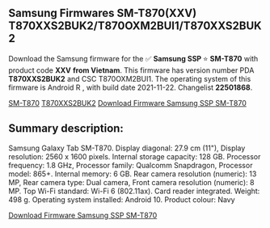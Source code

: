 <h2>Samsung Firmwares SM-T870(XXV) T870XXS2BUK2/T870OXM2BUI1/T870XXS2BUK2</h2>
Download the Samsung firmware for the ✅ <strong>Samsung SSP </strong> ⭐ <strong>SM-T870</strong> with product code <strong>XXV</strong> <strong> from Vietnam</strong>. This firmware has version number PDA <strong>T870XXS2BUK2</strong> and CSC T870OXM2BUI1. The operating system of this firmware is Android R , with build date 2021-11-22. Changelist <strong>22501868</strong>.


[SM-T870](https://samfirm.shop/samsung/model/SM-T870)
[T870XXS2BUK2](https://samfirm.shop/samsung/pda/T870XXS2BUK2)
[Download Firmware Samsung SSP SM-T870](https://samfirm.shop/samsung/firmware/476302)
<h2>Summary description:</h2>
<p>Samsung Galaxy Tab SM-T870. Display diagonal: 27.9 cm (11"), Display resolution: 2560 x 1600 pixels. Internal storage capacity: 128 GB. Processor frequency: 1.8 GHz, Processor family: Qualcomm Snapdragon, Processor model: 865+. Internal memory: 6 GB. Rear camera resolution (numeric): 13 MP, Rear camera type: Dual camera, Front camera resolution (numeric): 8 MP. Top Wi-Fi standard: Wi-Fi 6 (802.11ax). Card reader integrated. Weight: 498 g. Operating system installed: Android 10. Product colour: Navy</p>


[Download Firmware Samsung SSP SM-T870](https://samfirm.shop/samsung/firmware/476302)
